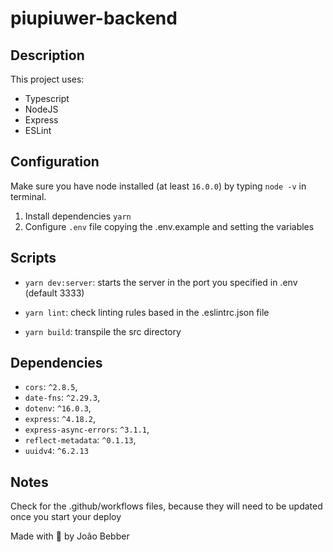 # piupiuwer-backend

## Description

This project uses:

- Typescript
- NodeJS
- Express
- ESLint

## Configuration

Make sure you have node installed (at least `16.0.0`) by typing `node -v` in terminal.

1. Install dependencies `yarn`
2. Configure `.env` file copying the .env.example and setting the variables

## Scripts

- `yarn dev:server`: starts the server in the port you specified in .env (default 3333)

- `yarn lint`: check linting rules based in the .eslintrc.json file

- `yarn build`: transpile the src directory

## Dependencies

- `cors`: `^2.8.5`,
- `date-fns`: `^2.29.3`,
- `dotenv`: `^16.0.3`,
- `express`: `^4.18.2`,
- `express-async-errors`: `^3.1.1`,
- `reflect-metadata`: `^0.1.13`,
- `uuidv4`: `^6.2.13`

## Notes

Check for the .github/workflows files, because they will need to be updated once you start your deploy


Made with 💚 by João Bebber
